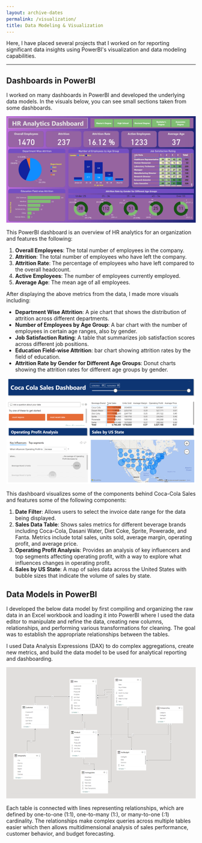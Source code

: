 ```yaml
---
layout: archive-dates
permalink: /visualization/
title: Data Modeling & Visualization
---
```


Here, I have placed several projects that I worked on for reporting significant data insights using PowerBI's visualization and data modeling capabilities.

-------------

## Dashboards in PowerBI

I worked on many dashboards in PowerBI and developed the underlying data models. In the visuals below, you can see small sections taken from some dashboards.

<img src="/images/hr_dashboard.png?raw=true"/>

This PowerBI dashboard is an overview of HR analytics for an organization and features the following:

1. **Overall Employees**: The total number of employees in the company.
2. **Attrition**: The total number of employees who have left the company.
3. **Attrition Rate**: The percentage of employees who have left compared to the overall headcount.
4. **Active Employees**: The number of employees currently employed.
5. **Average Age**: The mean age of all employees.

After displaying the above metrics from the data, I made more visuals including:

- **Department Wise Attrition**: A pie chart that shows the distribution of attrition across different departments.
- **Number of Employees by Age Group**: A bar chart with the number of employees in certain age ranges, also by gender.
- **Job Satisfaction Rating**: A table that summarizes job satisfaction scores across different job positions.
- **Education Field-wise Attrition**: bar chart showing attrition rates by the field of education.
- **Attrition Rate by Gender for Different Age Groups**: Donut charts showing the attrition rates for different age groups by gender.

<img src="/images/cocacola-sales-dashboard.png?raw=true"/>

This dashboard visualizes some of the components behind Coca-Cola Sales and features some of the following components:

1. **Date Filter**: Allows users to select the invoice date range for the data being displayed.
2. **Sales Data Table**: Shows sales metrics for different beverage brands including Coca-Cola, Dasani Water, Diet Coke, Sprite, Powerade, and Fanta. Metrics include total sales, units sold, average margin, operating profit, and average price.
3. **Operating Profit Analysis**: Provides an analysis of key influencers and top segments affecting operating profit, with a way to explore what influences changes in operating profit.
4. **Sales by US State**: A map of sales data across the United States with bubble sizes that indicate the volume of sales by state.

## Data Models in PowerBI

I developed the below data model by first compiling and organizing the raw data in an Excel workbook and loading it into PowerBI where I used the data editor to manipulate and refine the data, creating new columns, relationships, and performing various transformations for cleaning. The goal was to establish the appropriate relationships between the tables.

I used Data Analysis Expressions (DAX) to do complex aggregations, create new metrics, and build the data model to be used for analytical reporting and dashboarding.

<img src="/images/sales-prod-geo-model.png?raw=true"/>

Each table is connected with lines representing relationships, which are defined by one-to-one (1:1), one-to-many (1:), or many-to-one (:1) cardinality. The relationships make complex queries across multiple tables easier which then allows multidimensional analysis of sales performance, customer behavior, and budget forecasting.